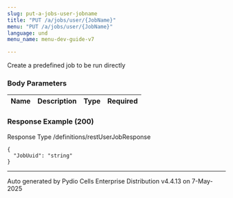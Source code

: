 ```yaml
---
slug: put-a-jobs-user-jobname
title: "PUT /a/jobs/user/{JobName}"
menu: "PUT /a/jobs/user/{JobName}"
language: und
menu_name: menu-dev-guide-v7

---
```








 
Create a predefined job to be run directly  


### Body Parameters

Name | Description | Type | Required
---|---|---|---






### Response Example (200)
Response Type /definitions/restUserJobResponse

```
{
  "JobUuid": "string"
}
```




---
Auto generated by Pydio Cells Enterprise Distribution v4.4.13 on 7-May-2025
